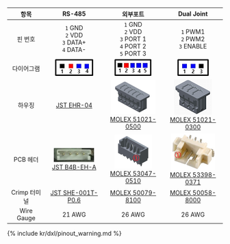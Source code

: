 
| 항목         | RS-485                                                     | 외부포트                                                            | Dual Joint                                                          |
| :----------: | :--------------------------------------------------------: | :-----------------------------------------------------------------: | :-----------------------------------------------------------------: |
| 핀 번호      | `1` GND<br>`2` VDD<br>`3` DATA+<br>`4` DATA-               | `1` GND<br>`2` VDD<br>`3` PORT 1<br>`4` PORT 2<br>`5` PORT 3        | `1` PWM1<br>`2` PWM2<br>`3` ENABLE                                  |
| 다이어그램   | ![](/assets/images/dxl/jst_b4beha_diagram.png)             | ![](/assets/images/dxl/molex_5304705_diagram.png)                   | ![](/assets/images/dxl/molex_588988000_diagram.png)                 |
| 하우징       | [JST EHR-04]                                               | ![](/assets/images/dxl/molex_510210500.png)<br />[MOLEX 51021-0500] | ![](/assets/images/dxl/molex_510210300.png)<br />[MOLEX 51021-0300] |
| PCB 헤더     | ![](/assets/images/dxl/jst_b4beha.png)<br />[JST B4B-EH-A] | ![](/assets/images/dxl/molex_530470510.png)<br />[MOLEX 53047-0510] | ![](/assets/images/dxl/molex_533980371.png)<br />[MOLEX 53398-0371] |
| Crimp 터미널 | [JST SHE-001T-P0.6]                                        | [MOLEX 50079-8100]                                                  | [MOLEX 50058-8000]                                                  |
| Wire Gauge   | 21 AWG                                                     | 26 AWG                                                              | 26 AWG                                                              |

{% include kr/dxl/pinout_warning.md %}

[JST EHR-04]: http://www.jst-mfg.com/product/pdf/eng/eEH.pdf
[JST B4B-EH-A]: http://www.jst-mfg.com/product/pdf/eng/eEH.pdf
[JST SHE-001T-P0.6]: http://www.jst-mfg.com/product/pdf/eng/eEH.pdf
[MOLEX 51021-0500]: http://www.molex.com/molex/products/datasheet.jsp?part=active/0510210500_CRIMP_HOUSINGS.xml
[MOLEX 53047-0510]: http://www.molex.com/molex/products/datasheet.jsp?part=active/0530470510_PCB_HEADERS.xml
[MOLEX 50079-8100]: http://www.molex.com/molex/products/datasheet.jsp?part=active/0500798100_CRIMP_TERMINALS.xml
[MOLEX 53398-0371]: https://uk.farnell.com/molex/53398-0371/header-smt-vertical-1-25mm-3way/dp/1125353
[MOLEX 51021-0300]: https://www.korean.molex.com/molex/products/datasheet.jsp?part=active/0510210300_CRIMP_HOUSINGS.xml
[MOLEX 50058-8000]: https://www.korean.molex.com/molex/products/datasheet.jsp?part=active/0500588000_CRIMP_TERMINALS.xml
